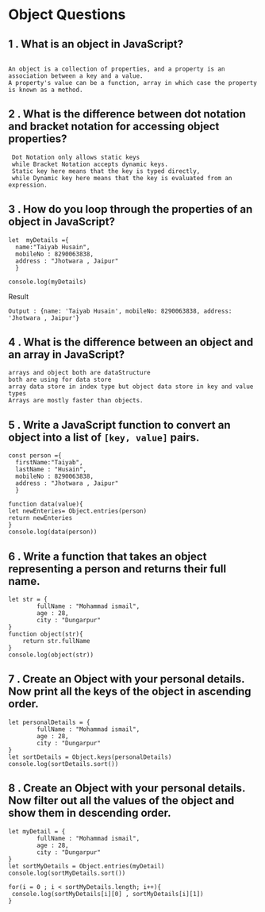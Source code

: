 # Object Questions 

## 1 . What is an object in JavaScript?
```

An object is a collection of properties, and a property is an association between a key and a value. 
A property's value can be a function, array in which case the property is known as a method. 
```
 ## 2 . What is the difference between dot notation and bracket notation for accessing object properties?
```
 Dot Notation only allows static keys 
 while Bracket Notation accepts dynamic keys. 
 Static key here means that the key is typed directly, 
 while Dynamic key here means that the key is evaluated from an expression.
```
## 3 . How do you loop through the properties of an object in JavaScript?
```
let  myDetails ={
  name:"Taiyab Husain",
  mobileNo : 8290063838, 
  address : "Jhotwara , Jaipur"
  }

console.log(myDetails)
```
Result
```
Output : {name: 'Taiyab Husain', mobileNo: 8290063838, address: 'Jhotwara , Jaipur'}
```

## 4 . What is the difference between an object and an array in JavaScript?
```
arrays and object both are dataStructure
both are using for data store
array data store in index type but object data store in key and value types
Arrays are mostly faster than objects.
```

## 5 . Write a JavaScript function to convert an object into a list of `[key, value]` pairs.
```
const person ={
  firstName:"Taiyab",
  lastName : "Husain",
  mobileNo : 8290063838, 
  address : "Jhotwara , Jaipur"
  }

function data(value){
let newEnteries= Object.entries(person)
return newEnteries
}
console.log(data(person))
```

## 6 . Write a function that takes an object representing a person and returns their full name.
```
let str = { 
        fullName : "Mohammad ismail",
        age : 28,
        city : "Dungarpur"    
}
function object(str){
    return str.fullName
}
console.log(object(str))
```
## 7 . Create an Object with your personal details. Now print all the keys of the object in ascending order.
```
let personalDetails = { 
        fullName : "Mohammad ismail",
        age : 28,
        city : "Dungarpur"    
}
let sortDetails = Object.keys(personalDetails)
console.log(sortDetails.sort())
```

## 8 . Create an Object with your personal details. Now filter out all the values of the object and show them in descending order.
```
let myDetail = { 
        fullName : "Mohammad ismail",
        age : 28,
        city : "Dungarpur"    
}
let sortMyDetails = Object.entries(myDetail)
console.log(sortMyDetails.sort())

for(i = 0 ; i < sortMyDetails.length; i++){
 console.log(sortMyDetails[i][0] , sortMyDetails[i][1])
}
```
